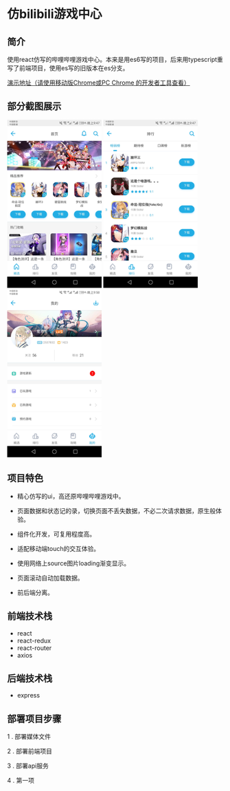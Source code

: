 # 仿bilibili游戏中心

## 简介
使用react仿写的哔哩哔哩游戏中心。本来是用es6写的项目，后来用typescript重写了前端项目，使用es写的旧版本在es分支。

[演示地址（请使用移动版Chrome或PC Chrome 的开发者工具查看）](http://blgc.suafe.cn)

## 部分截图展示
<img src="doc/img/home.jpg" width = "220" /> <img src="doc/img/rank.jpg" width = "220" /> <img src="doc/img/my.jpg" width = "220" />

## 项目特色
* 精心仿写的ui，高还原哔哩哔哩游戏中。

* 页面数据和状态记的录，切换页面不丢失数据，不必二次请求数据，原生般体验。

* 组件化开发，可复用程度高。

* 适配移动端touch的交互体验。

* 使用网络上source图片loading渐变显示。

* 页面滚动自动加载数据。

* 前后端分离。

## 前端技术栈
* react
* react-redux
* react-router
* axios

## 后端技术栈
* express

## 部署项目步骤

1 . 部署媒体文件

2 . 部署前端项目

3 . 部署api服务

4 . 第一项
